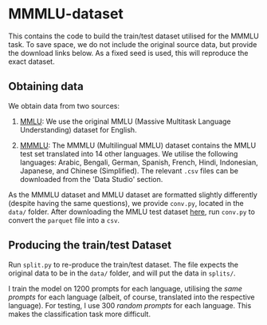 # MMMLU-dataset

This contains the code to build the train/test dataset utilised for the MMMLU task. To save space, we do not include the original source data, but provide the download links below. As a fixed seed is used, this will reproduce the exact dataset.

## Obtaining data

We obtain data from two sources:

1. [MMLU](https://huggingface.co/datasets/cais/mmlu): We use the original MMLU (Massive Multitask Language Understanding) dataset for English. 

2. [MMMLU](https://huggingface.co/datasets/openai/MMMLU): The MMMLU (Multilingual MMLU) dataset contains the MMLU test set translated into 14 other languages. We utilise the following languages: Arabic, Bengali, German, Spanish, French, Hindi, Indonesian, Japanese, and Chinese (Simplified). The relevant `.csv` files can be downloaded from the 'Data Studio' section.

As the MMMLU dataset and MMLU dataset are formatted slightly differently (despite having the same questions), we provide `conv.py`, located in the `data/` folder. After downloading the MMLU test dataset [here](https://huggingface.co/datasets/cais/mmlu/resolve/main/all/test-00000-of-00001.parquet?download=true), run `conv.py` to convert the `parquet` file into a `csv`. 

## Producing the train/test Dataset

Run `split.py` to re-produce the train/test dataset. The file expects the original data to be in the `data/` folder, and will put the data in `splits/`. 

I train the model on 1200 prompts for each language, utilising the *same prompts* for each language (albeit, of course, translated into the respective language). For testing, I use 300 *random prompts* for each language. This makes the classification task more difficult.